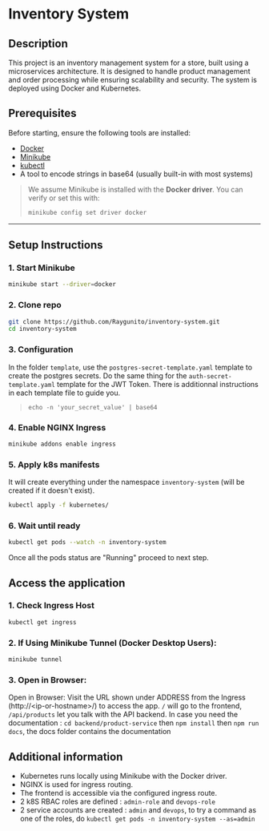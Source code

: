 # Inventory System

## Description
This project is an inventory management system for a store, built using a microservices architecture. It is designed to handle product management and order processing while ensuring scalability and security. The system is deployed using Docker and Kubernetes.

## Prerequisites

Before starting, ensure the following tools are installed:

- [Docker](https://docs.docker.com/get-docker/)
- [Minikube](https://minikube.sigs.k8s.io/docs/start/)
- [kubectl](https://kubernetes.io/docs/tasks/tools/)
- A tool to encode strings in base64 (usually built-in with most systems)


> We assume Minikube is installed with the **Docker driver**. You can verify or set this with:
> ```bash
> minikube config set driver docker
> ```

---

## Setup Instructions

### 1. Start Minikube
```bash
minikube start --driver=docker
```

### 2. Clone repo
```bash
git clone https://github.com/Raygunito/inventory-system.git
cd inventory-system
```
### 3. Configuration

In the folder `template`, use the `postgres-secret-template.yaml` template to create the postgres secrets. Do the same thing for the `auth-secret-template.yaml` template for the JWT Token. There is additionnal instructions in each template file to guide you.

>`
>echo -n 'your_secret_value' | base64
>`

### 4. Enable NGINX Ingress

```bash
minikube addons enable ingress
```

### 5. Apply k8s manifests
It will create everything under the namespace `inventory-system` (will be created if it doesn't exist).

```bash 
kubectl apply -f kubernetes/
```

### 6. Wait until ready

```bash 
kubectl get pods --watch -n inventory-system
```

Once all the pods status are "Running" proceed to next step.

## Access the application

### 1. Check Ingress Host
```bash
kubectl get ingress
```
### 2. If Using Minikube Tunnel (Docker Desktop Users):
```bash
minikube tunnel
```
### 3. Open in Browser:
Open in Browser:
Visit the URL shown under ADDRESS from the Ingress (http://\<ip-or-hostname\>/) to access the app. `/` will go to the frontend, `/api/products` let you talk with the API backend.
In case you need the documentation : `cd backend/product-service` then `npm install` then `npm run docs`, the docs folder contains the documentation

## Additional information
- Kubernetes runs locally using Minikube with the Docker driver.
- NGINX is used for ingress routing.
- The frontend is accessible via the configured ingress route.
- 2 k8S RBAC roles are defined : `admin-role` and `devops-role`
- 2 service accounts are created : `admin` and `devops`, to try a command as one of the roles, do `kubectl get pods -n inventory-system --as=admin`
